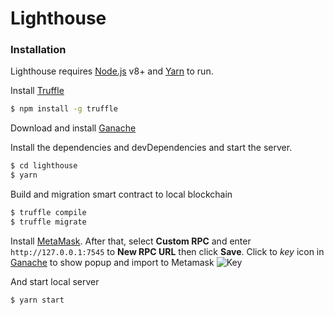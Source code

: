 # Lighthouse

### Installation

Lighthouse requires [Node.js](https://nodejs.org/) v8+ and [Yarn](https://yarnpkg.com/lang/en/) to run.

Install [Truffle](https://truffleframework.com/)
```sh
$ npm install -g truffle
```

Download and install [Ganache](https://truffleframework.com/ganache)

Install the dependencies and devDependencies and start the server.

```sh
$ cd lighthouse
$ yarn
```

Build and migration smart contract to local blockchain
```sh
$ truffle compile
$ truffle migrate
```

Install [MetaMask](https://metamask.io/). After that, select **Custom RPC** and enter `http://127.0.0.1:7545` to **New RPC URL** then click **Save**.
Click to *key* icon in [Ganache](https://truffleframework.com/ganache) to show popup and import to Metamask
![Key](https://imgur.com/a6vQdVI.jpg)

And start local server
```sh
$ yarn start
```
